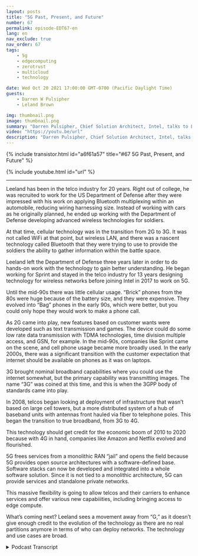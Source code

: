 ```yaml
---
layout: posts
title: "5G Past, Present, and Future"
number: 67
permalink: episode-EDT67-en
lang: en
nav_exclude: true
nav_order: 67
tags:
    - 5g
    - edgecomputing
    - zerotrust
    - multicloud
    - technology

date: Wed Oct 20 2021 17:00:00 GMT-0700 (Pacific Daylight Time)
guests:
    - Darren W Pulsipher
    - Leland Brown

img: thumbnail.png
image: thumbnail.png
summary: "Darren Pulsipher, Chief Solution Architect, Intel, talks to Leeland Brown, Technical Director of 5G, Intel Federal about 5G past, present, and future, with emphasis on its use with the Department of Defense. Part 1 of 2."
video: "https://youtu.be/url"
description: "Darren Pulsipher, Chief Solution Architect, Intel, talks to Leeland Brown, Technical Director of 5G, Intel Federal about 5G past, present, and future, with emphasis on its use with the Department of Defense. Part 1 of 2."
---
```


<div>
{% include transistor.html id="a6f61a57" title="#67 5G Past, Present, and Future" %}

{% include youtube.html id="url" %}
</div>

---

Leeland has been in the telco industry for 20 years. Right out of college, he was recruited to work for the US Department of Defense after they were impressed with his work on applying Bluetooth multiplexing within an automobile, reducing wiring harnessing size. Instead of working with cars as he originally planned, he ended up working with the Department of Defense developing advanced wireless technologies for soldiers.

At that time, cellular technology was in the transition from 2G to 3G. It was not called WiFi at that point, but wireless LAN, and there was a nascent technology called Bluetooth that they were trying to use to provide the soldiers the ability to gather information within the battle space.

Leeland left the Department of Defense three years later in order to do hands-on work with the technology to gain better understanding. He began working for Sprint and stayed in the telco industry for 13 years designing technology for wireless networks before joining Intel in 2017 to work on 5G.

Until the mid-90s there was little cellular usage. “Brick” phones from the 80s were huge because of the battery size, and they were expensive. They evolved into “Bag” phones in the early 90s, which were better, but you could only hope they would work to make a phone call.

As 2G came into play, new features based on customer wants were developed such as text transmission and games. The device could do some low rate data transmission with TDMA technologies, time division multiple access, and GSN, for example. In the mid-90s, companies like Sprint came on the scene, and cell phone usage became more broadly used. In the early 2000s, there was a significant transition with the customer expectation that internet should be available on phones as it was on laptops.

3G brought nominal broadband capabilities where you could use the internet somewhat, but the primary capability was transmitting images. The name “3G” was coined at this time, and this is when the 3GPP body of standards came into play.

In 2008, telcos began looking at deployment of infrastructure that wasn’t based on large cell towers, but a more distributed system of a hub of baseband units with antennas front hauled via fiber to telephone poles. This began the transition to true broadband, from 3G to 4G.

This technology should get credit for the economic boom of 2010 to 2020 because with 4G in hand, companies like Amazon and Netflix evolved and flourished.

5G frees services from a monolithic RAN “jail” and opens the field because 5G provides open source architectures with a software-defined base. Software stacks can now be developed and integrated into a whole software solution.  Since it is not tied to a monolithic architecture, 5G can provide services and standalone private networks.

This massive flexibility is going to allow telcos and their carriers to enhance services and offer various new capabiiities, including bringing access to edge compute.

What’s coming next? Leeland sees a movement away from “G,” as it doesn’t give enough credit to the evolution of the technology as there are no real partitions anymore in terms of who can deploy networks. The technology and use cases are broad. 



<details>
<summary> Podcast Transcript </summary>

<p></p>

</details>
